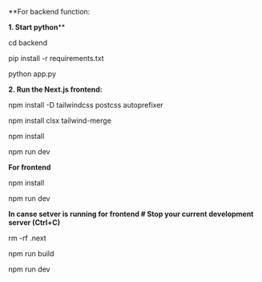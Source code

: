 **For backend function:

**1. Start python****

cd backend

pip install -r requirements.txt

python app.py

**2. Run the Next.js frontend:**

npm install -D tailwindcss postcss autoprefixer

npm install clsx tailwind-merge

npm install

npm run dev

**For frontend**

npm install

npm run dev

**In canse setver is running for frontend # Stop your current development server (Ctrl+C)**

rm -rf .next

npm run build

npm run dev

